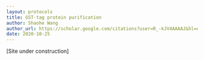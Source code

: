 ```yaml
---
layout: protocols
title: GST-tag protein purification
author: Shaohe Wang
author_url: https://scholar.google.com/citations?user=R_-kJV4AAAAJ&hl=en
date: 2020-10-25
---
```


[Site under construction]
